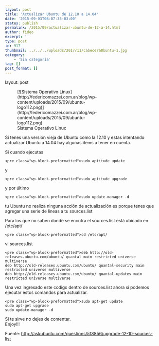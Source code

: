 ```yaml
---
layout: post
title: 'Actualizar Ubuntu de 12.10 a 14.04'
date: '2015-09-03T08:07:35-03:00'
status: publish
permalink: /2015/09/actualizar-ubuntu-de-12-a-14.html
author: fideo
excerpt: ''
type: post
id: 917
thumbnail: ../../../uploads/2017/11/cabeceraUbuntu-1.jpg
category:
    - 'Sin categoría'
tag: []
post_format: []
---
```

layout: post
<figure aria-describedby="caption-attachment-925" class="wp-caption alignleft" id="attachment_925" style="width: 300px">[![Sistema Operativo Linux](http://federicomazzei.com.ar/blog/wp-content/uploads/2015/09/ubuntu-logo112.png)](http://federicomazzei.com.ar/blog/wp-content/uploads/2015/09/ubuntu-logo112.png)<figcaption class="wp-caption-text" id="caption-attachment-925">Sistema Operativo Linux</figcaption></figure>

Si tenes una versión vieja de Ubuntu como la 12.10 y estas intentando actualizar Ubuntu a 14.04 hay algunas items a tener en cuenta.

Si cuando ejecutas

```
<pre class="wp-block-preformatted">sudo aptitude update
```

y

```
<pre class="wp-block-preformatted">sudo aptitude upgrade
```

y por último

```
<pre class="wp-block-preformatted">sudo update-manager -d
```

tu Ubuntu no realiza ninguna acción de actualización es porque tenes que agregar una serie de lineas a tu sources.list

Para los que no saben donde se encutra el sources.list está ubicado en /etc/apt/

```
<pre class="wp-block-preformatted">cd /etc/apt/
```

vi sources.list

```
<pre class="wp-block-preformatted">deb http://old-releases.ubuntu.com/ubuntu/ quantal main restricted universe multiverse
deb http://old-releases.ubuntu.com/ubuntu/ quantal-security main restricted universe multiverse
deb http://old-releases.ubuntu.com/ubuntu/ quantal-updates main restricted universe multiverse
```

Una vez ingresado este codigo dentro de sources.list ahora si podemos ejecutar estos comandos para actualizar.

```
<pre class="wp-block-preformatted">sudo apt-get update
sudo apt-get upgrade
sudo update-manager -d
```

Si te sirve no dejes de comentar.  
Enjoy!!!

Fuente: http://askubuntu.com/questions/518856/upgrade-12-10-sources-list